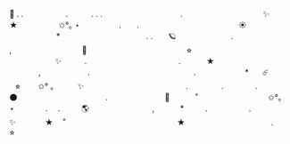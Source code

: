 

💫                 .         .
⠀⠀⠀⠀⠀⠀⠀.　　　. . .　　　　　　　　　　. 　　　　　　　　　　✨　　　　　★ 　　　　　✩°｡ ⋆　　　　　.　　.
⠀⠀⠀⠀⠀⠀⠀⠀⠀⠀⠀⠀⠀⠀⠀⠀⠀☀️
　　　　　　*　　　　　　　　　　　.
.　　🪐　　　　　　　. 　　⠀　   　　　   ,　　　　　　　　　🌟
　　　　　⠀　　　　⠀　　⭐︎
⠀⠀⠀⠀⠀⠀⠀⠀✨⠀⠀⠀⠀.　　　　　 　　⠀　　　⠀.　
　　★　　　⠀　⠀  　　,　　　　　　.
　　　　　　　　　　　　　.
　　　　　　*⠀　☄️　⠀  　　　　　⠀⭐︎
　　✩° ｡　　　✨　　　　　　　　　　　　　.
　　　　.　　　　.　　　⠀🌑
　　　　　　　　　　　.
　　　　　　　🚀
　　　˚　　　　　　　　　✩°｡ ⋆　　　　.
　.⠀　　🌎⠀‍⠀‍⠀‍⠀‍⠀‍⠀‍⠀‍⠀‍⠀‍⠀‍⠀,
　　　*　　⠀.
　　　　　.　　　　　　　✨　　　⠀★
　˚　　　　　　　　　　　　　　
★⠀ 　　　　　　　　　　.　　　　　　　　
　　　　　⭐︎
